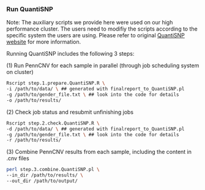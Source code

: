 ### Run QuantiSNP

Note: The auxiliary scripts we provide here were used on our high performance cluster. The users need to modifiy the scripts according to the specific system the users are using. Please refer to original [QuantiSNP website](https://sites.google.com/site/quantisnp/) for more information.

Running QuantiSNP includes the following 3 steps:

(1) Run PennCNV for each sample in parallel (through job scheduling system on cluster)
```sh
Rscript step.1.prepare.QuantiSNP.R \
-i /path/to/data/ \ ## generated with finalreport_to_QuantiSNP.pl
-g /path/to/gender_file.txt \ ## look into the code for details
-o /path/to/results/
```
(2) Check job status and resubmit unfinishing jobs
```sh
Rscript step.2.check.QuantiSNP.R \
-d /path/to/data/ \ ## generated with finalreport_to_QuantiSNP.pl
-g /path/to/gender_file.txt \ ## look into the code for details
-r /path/to/results/
```

(3) Combine PennCNV results from each sample, including the content in .cnv files
```sh
perl step.3.combine.QuantiSNP.pl \
--in_dir /path/to/results/ \
--out_dir /path/to/output/
```
